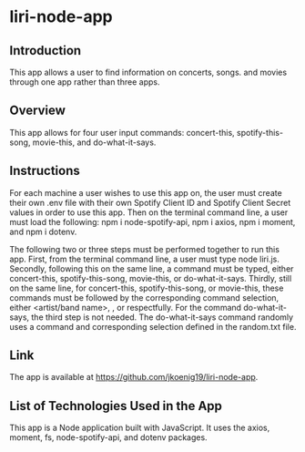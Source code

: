 # liri-node-app

## Introduction
This app allows a user to find information on concerts, songs. and movies through one app rather than three apps.

## Overview
This app allows for four user input commands: concert-this, spotify-this-song, movie-this, and do-what-it-says.

## Instructions
For each machine a user wishes to use this app on, the user must create their own .env file with their own Spotify Client ID and Spotify Client Secret values in order to use this app. Then on the terminal command line, a user must load the following: npm i node-spotify-api, npm i axios, npm i moment, and npm i dotenv.

The following two or three steps must be performed together to run this app. First, from the terminal command line, a user must type node liri.js. Secondly, following this on the same line, a command must be typed, either concert-this, spotify-this-song, movie-this, or do-what-it-says. Thirdly, still on the same line, for concert-this, spotify-this-song, or movie-this, these commands must be followed by the corresponding command selection, either <artist/band name>, <song name>, or <movie name> respectfully.  For the command do-what-it-says, the third step is not needed.  The do-what-it-says command randomly uses a command and corresponding selection defined in the random.txt file.

## Link
The app is available at https://github.com/jkoenig19/liri-node-app.

## List of Technologies Used in the App
This app is a Node application built with JavaScript.  It uses the axios, moment, fs, node-spotify-api, and dotenv packages.

